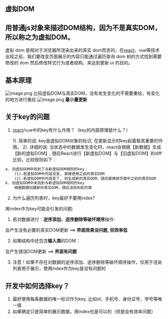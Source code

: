 ## 虚拟DOM
## 用普通js对象来描述DOM结构，因为不是真实DOM，所以称之为虚拟DOM。
虚拟 dom 是相对于浏览器所渲染出来的真实 dom而言的，在[react](https://so.csdn.net/so/search?q=react&spm=1001.2101.3001.7020)，vue等技术出现之前，我们要改变页面展示的内容只能通过遍历查询 dom 树的方式找到需要修改的 dom 然后修改样式行为或者结构，来达到更新 ui 的目的。
## 基本原理
![image.png](https://cdn.nlark.com/yuque/0/2022/png/2976158/1644924167476-9588409e-d837-4ba8-8587-2da9f307ac4e.png#clientId=u89531999-6923-4&from=paste&id=u6be5eca7&margin=%5Bobject%20Object%5D&name=image.png&originHeight=534&originWidth=1334&originalType=url&ratio=1&size=131856&status=done&style=none&taskId=u2ac43262-4864-4de3-8a22-dabcfc02da3)
比较虚拟DOM与真实DOM，没有发生变化的不需要重绘，有变化的地方进行重绘
![image.png](https://cdn.nlark.com/yuque/0/2022/png/2976158/1644924625487-fb30f842-8f9e-4f5f-bef4-8260ecd9c484.png#clientId=u89531999-6923-4&from=paste&id=ub6aa0667&margin=%5Bobject%20Object%5D&name=image.png&originHeight=712&originWidth=2162&originalType=url&ratio=1&size=564630&status=done&style=none&taskId=u83742539-d782-4cf9-ab15-7a868999cf4)
**最小量更新**

## 
## 关于key的问题

1. [react](https://so.csdn.net/so/search?q=react&spm=1001.2101.3001.7020)/vue中的key有什么作用？（key的内部原理是什么？）

  	1). 简单的说: key是虚拟DOM对象的标识, 在更新显示时key起着极其重要的作用。
2). 详细的说: 当状态中的数据发生变化时，react会根据【新数据】生成【新的虚拟DOM】, 随后React进行【新虚拟DOM】与【旧虚拟DOM】的diff比较，比较规则如下：
	
```diff
a. 旧虚拟DOM中找到了与新虚拟DOM相同的key：
	(1).若虚拟DOM中内容没变, 直接使用之前的真实DOM
	(2).若虚拟DOM中内容变了, 则生成新的真实DOM，随后替换掉页面中之前的真实DOM
b. 旧虚拟DOM中未找到与新虚拟DOM相同的key
	根据数据创建新的真实DOM，随后渲染到到页面
```

2. 为什么遍历列表时，key最好不要用index?

用index作为key可能会引发的问题:

1. 若对数据进行：**逆序添加、逆序删除等破坏顺序**操作:

会产生没有必要的真实DOM更新 ==> **界面效果没问题, 但效率低**

2. 如果结构中还包含**输入类**的DOM：

会产生错误DOM更新 ==> **界面有问题**

3. 注意！如果不存在对数据的逆序添加、逆序删除等破坏顺序操作，仅用于渲染列表用于展示，使用index作为key是没有问题的

## 开发中如何选择key？

1. 最好使用每条数据的唯一标识作为key, 比如id、手机号、身份证号、学号等唯一值
1. 如果确定只是简单的展示数据，用index也是可以的（但是会有效率问题）




